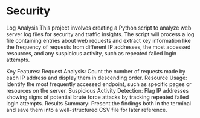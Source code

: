 # Security
Log Analysis
This project involves creating a Python script to analyze web server log files for security and traffic insights. The script will process a log file containing entries about web requests and extract key information like the frequency of requests from different IP addresses, the most accessed resources, and any suspicious activity, such as repeated failed login attempts.

Key Features:
Request Analysis: Count the number of requests made by each IP address and display them in descending order.
Resource Usage: Identify the most frequently accessed endpoint, such as specific pages or resources on the server.
Suspicious Activity Detection: Flag IP addresses showing signs of potential brute force attacks by tracking repeated failed login attempts.
Results Summary: Present the findings both in the terminal and save them into a well-structured CSV file for later reference.
